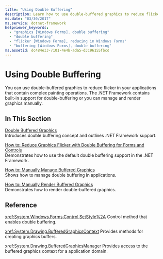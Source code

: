 ```yaml
---
title: "Using Double Buffering"
description: Learn how to use double-buffered graphics to reduce flicker in Windows Forms applications using a selection of topics and tutorials.
ms.date: "03/30/2017"
ms.service: dotnet-framework
helpviewer_keywords: 
  - "graphics [Windows Forms], double buffering"
  - "double buffering"
  - "flicker [Windows Forms], reducing in Windows Forms"
  - "buffering [Windows Forms], double buffering"
ms.assetid: dc484e33-7101-4e4b-ada5-d3c96155fbcd
---
```

# Using Double Buffering

You can use double-buffered graphics to reduce flicker in your applications that contain complex painting operations. The .NET Framework contains built-in support for double-buffering or you can manage and render graphics manually.

## In This Section

[Double Buffered Graphics](double-buffered-graphics.md)\
Introduces double buffering concept and outlines .NET Framework support.

[How to: Reduce Graphics Flicker with Double Buffering for Forms and Controls](how-to-reduce-graphics-flicker-with-double-buffering-for-forms-and-controls.md)\
Demonstrates how to use the default double buffering support in the .NET Framework.

[How to: Manually Manage Buffered Graphics](how-to-manually-manage-buffered-graphics.md)\
Shows how to manage double buffering in applications.

[How to: Manually Render Buffered Graphics](how-to-manually-render-buffered-graphics.md)\
Demonstrates how to render double-buffered graphics.

## Reference

<xref:System.Windows.Forms.Control.SetStyle%2A>
Control method that enables double buffering.

<xref:System.Drawing.BufferedGraphicsContext>
Provides methods for creating graphics buffers.

<xref:System.Drawing.BufferedGraphicsManager>
Provides access to the buffered graphics context for a application domain.
